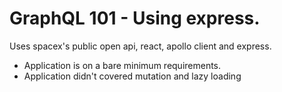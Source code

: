 # GraphQL 101 - Using express.
Uses spacex's public open api, react, apollo client and express.

- Application is on a bare minimum requirements.
- Application didn't covered mutation and lazy loading